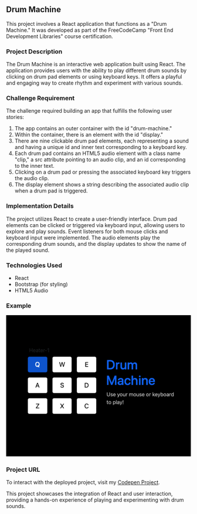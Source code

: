 ## Drum Machine

This project involves a React application that functions as a "Drum Machine." It was developed as part of the FreeCodeCamp "Front End Development Libraries" course certification.

### Project Description

The Drum Machine is an interactive web application built using React. The application provides users with the ability to play different drum sounds by clicking on drum pad elements or using keyboard keys. It offers a playful and engaging way to create rhythm and experiment with various sounds.

### Challenge Requirement

The challenge required building an app that fulfills the following user stories:

1. The app contains an outer container with the id "drum-machine."
2. Within the container, there is an element with the id "display."
3. There are nine clickable drum pad elements, each representing a sound and having a unique id and inner text corresponding to a keyboard key.
4. Each drum pad contains an HTML5 audio element with a class name "clip," a src attribute pointing to an audio clip, and an id corresponding to the inner text.
5. Clicking on a drum pad or pressing the associated keyboard key triggers the audio clip.
6. The display element shows a string describing the associated audio clip when a drum pad is triggered.

### Implementation Details

The project utilizes React to create a user-friendly interface. Drum pad elements can be clicked or triggered via keyboard input, allowing users to explore and play sounds. Event listeners for both mouse clicks and keyboard input were implemented. The audio elements play the corresponding drum sounds, and the display updates to show the name of the played sound.

### Technologies Used

- React
- Bootstrap (for styling)
- HTML5 Audio

### Example

![Drum-Machine](https://github.com/rijadhmz/Drum-Machine/blob/secondary/images/example.png?raw=true)

### Project URL

To interact with the deployed project, visit my [Codepen Project](https://codepen.io/rijadhmz/pen/WNYJzJM).

This project showcases the integration of React and user interaction, providing a hands-on experience of playing and experimenting with drum sounds.


